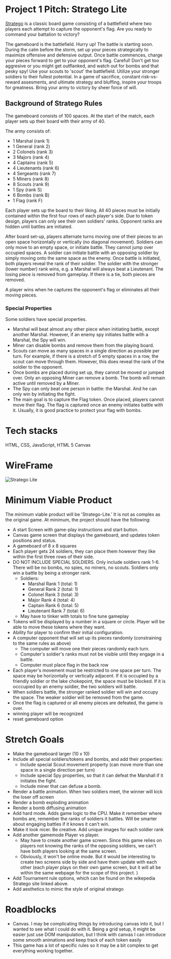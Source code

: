 # Project 1 Pitch: Stratego Lite 
[Stratego](https://en.wikipedia.org/wiki/Stratego) is a classic board game consisting of a battlefield where two players each attempt to capture the opponent's flag. Are you ready to command your battalion to victory? 

The gameboard is the battlefield. Hurry up! The battle is starting soon. During the calm before the storm, set up your pieces strategically to maximize offensive and defensive output. Once battle commences, charge your pieces forward to get to your opponent's flag. Careful! Don't get too aggresive or you might get outflanked, and watch out for bombs and that pesky spy! Use your scouts to 'scout' the battlefield. Utilize your stronger soldiers to their fullest potential. In a game of sacrifice, constant risk-vs-reward assesments, and ultimate strategy and bluffing, inspire your troops for greatness. Bring your army to victory by sheer force of will. 

## Background of Stratego Rules
The gameboard consists of 100 spaces. At the start of the match, each player sets up their board with their army of 40. 

The army consists of:

* 1 Marshal (rank 1) 
* 1 General (rank 2) 
* 2 Colonels (rank 3)
* 3 Majors (rank 4)
* 4 Captains (rank 5)
* 4 Lieutenants (rank 6)
* 4 Sergeants (rank 7)
* 5 Miners (rank 8)
* 8 Scouts (rank 9)
* 1 Spy (rank S)
* 6 Bombs (rank B)
* 1 Flag (rank F)

Each player sets up the board to their liking. All 40 pieces must be initially contained within the first four rows of each player's side. Due to token design, players can only see their own soldiers' ranks. Opponent ranks are hidden until battles are initiated. 

After board set-up, players alternate turns moving one of their pieces to an open space horizontally or vertically (no diagonal movement). Soldiers can only move to an empty space, or initiate battle. They cannot jump over occupied spaces. A soldier can initiate battle with an opposing soldier by simply moving onto the same space as the enemy. Once battle is initiated, both players reveal the rank of their soldier. The soldier with the stronger (lower number) rank wins, e.g. a Marshal will always beat a Lieutenant. The losing piece is removed from gameplay. If there is a tie, both pieces are removed. 

A player wins when he captures the opponent's flag or eliminates all their moving pieces. 

### Special Properties 
Some soldiers have special properties. 

* Marshal will beat almost any other piece when initiating battle, except another Marshal. However, if an enemy spy initiates battle with a Marshal, the Spy will win. 
* Miner can disable bombs and remove them from the playing board. 
* Scouts can move as many spaces in a single direction as possible per turn. For example, if there is a stretch of 5 empty spaces in a row, the scout can move through them. However, this does reveal the rank of the soldier to the opponent. 
* Once bombs are placed during set up, they cannot be moved or jumped over. Only an opposing Miner can remove a bomb. The bomb will remain active until removed by a Miner. 
* The Spy can only beat one person in battle: the Marshal. And he can only win by initiating the fight. 
* The main goal is to capture the Flag token. Once placed, players cannot move their flag. The flag is captured once an enemy initiates battle with it. Usually, it is good practice to protect your flag with bombs. 



# Tech stacks

HTML, CSS, JavaScript, HTML 5 Canvas 

# WireFrame 

![Stratego Lite](https://i.imgur.com/ktQuvv4.png)

# Minimum Viable Product

The minimum viable product will be 'Stratego-Lite.' It is not as complex as the original game. At minimum, the project should have the following: 

* A start Screen with game-play instructions and start button. 
* Canvas game screen that displays the gameboard, and updates token positions and status.
* A gameboard of 8 x 8 squares
* Each player gets 24 soldiers, they can place them however they like within the first three rows of their side. 
* DO NOT INCLUDE SPECIAL SOLDIERS. Only include soldiers rank 1-6. There will be no bombs, no spies, no miners, no scouts. Soldiers only win a battle by being a stronger rank. 
    - Soldiers: 
        * Marshal   Rank 1    (total: 1)
        * General   Rank 2    (total: 1)
        * Colonel   Rank 3    (total: 3)
        * Major     Rank 4    (total: 4)
        * Captain   Rank 6    (total: 5)
        * Lieutenant Rank 7   (total: 6)
    - May have to tinker with totals to fine tune gameplay
* Tokens will be displayed by a number in a square or circle. Player will be able to move these tokens where they want. 
* Ability for player to confirm their initial configuration. 
* A computer opponent that will set up its pieces randomly (constraining to the same rules as above)
    - The computer will move one their pieces randomly each turn. 
    - Computer's soldier's ranks must not be visible until they engage in a battle. 
    - Computer must place flag in the back row 
* Each player's movement must be restricted to one space per turn. The space may be horizontally or vertically adjacent. If it is occupied by a friendly soldier or the lake chokepoint, the space must be blocked. If it is occcupied by an enemy soldier, the two soldiers will battle. 
* When soldiers battle, the stronger ranked soldier will win and occupy the space. The weaker soldier will be removed from the game. 
* Once the flag is captured or all enemy pieces are defeated, the game is over. 
* winning player will be recognized 
* reset gameboard option 


# Stretch Goals 

* Make the gameboard larger (10 x 10)
* Include all special soldiers/tokens and bombs, and add their properties: 
    - Include special Scout movement property (can move more than one space in a single direction per turn)
    - Include special Spy properties, so that it can defeat the Marshall if it initiates the fight. 
    - Include miner that can defuse a bomb. 
* Render a battle animation. When two soldiers meet, the winner will kick the loser off screen 
* Render a bomb exploding animation
* Render a bomb diffusing animation
* Add hard mode. Adds game logic to the CPU. Make it remember where bombs are, remember the ranks of soldiers it battles. Will be smarter about engaging battles if it knows it can't win. 
* Make it look nicer. Be creative. Add unique images for each soldier rank 
* Add another gamemode Player vs player. 
    - May have to create another game screen. Since this game relies on players not knowing the ranks of the opposing soldiers, we can't have both players looking at the same screen. 
    - Obviously, it won't be online mode. But it would be interesting to create two screens side by side and have them update with each other (each player plays on their own game screen, but it will all be within the same webpage for the scope of this project. )
* Add Tournament rule options, which can be found on the wikepedia Stratego site linked above. 
* Add aesthetics to mimic the style of original stratego 

# Roadblocks

* Canvas. I may be complicating things by introducing canvas into it, but I wanted to see what I could do with it. Being a grid setup, it might be easier just use DOM manipulation, but I think with canvas I can introduce some smooth animations and keep track of each token easily  
* This game has a lot of specific rules so it may be a bit complex to get everything working together. 





